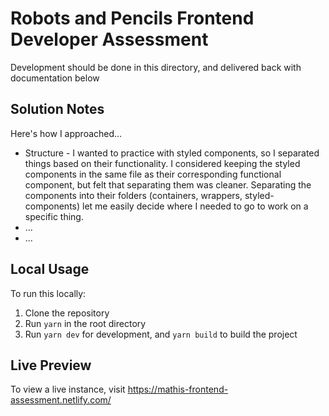 # Robots and Pencils Frontend Developer Assessment
Development should be done in this directory, and delivered back with documentation below

## Solution Notes
Here's how I approached...

* Structure - I wanted to practice with styled components, so I separated things based on their functionality. I considered keeping the styled components in the same file as their corresponding functional component, but felt that separating them was cleaner. Separating the components into their folders (containers, wrappers, styled-components) let me easily decide where I needed to go to work on a specific thing.
* ...
* ...

## Local Usage

To run this locally:

1. Clone the repository
2. Run `yarn` in the root directory
3. Run `yarn dev` for development, and `yarn build` to build the project

## Live Preview

To view a live instance, visit https://mathis-frontend-assessment.netlify.com/
